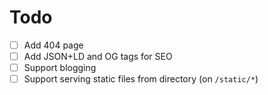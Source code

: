 # Todo

- [ ] Add 404 page
- [ ] Add JSON+LD and OG tags for SEO
- [ ] Support blogging
- [ ] Support serving static files from directory (on `/static/*`)
